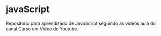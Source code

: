 # javaScript
Repositório para aprendizado de JavaScript seguindo as videos aula do canal Curso em Vídeo do Youtube.
